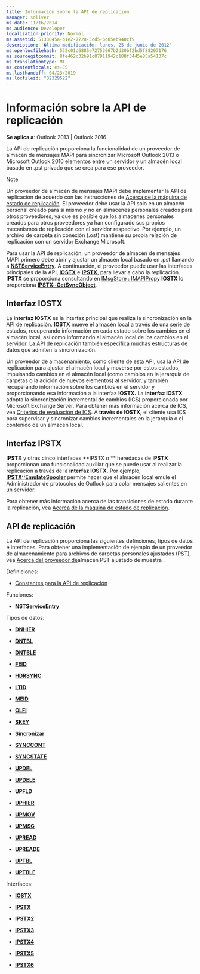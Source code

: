 ```yaml
---
title: Información sobre la API de replicación
manager: soliver
ms.date: 11/16/2014
ms.audience: Developer
localization_priority: Normal
ms.assetid: 5133045a-b1e2-7728-5cd5-6d85eb940cf9
description: '�ltima modificaci�n: lunes, 25 de junio de 2012'
ms.openlocfilehash: 532c01d6885e72753067b2d30bf2bd5f88207176
ms.sourcegitcommit: 8fe462c32b91c87911942c188f3445e85a54137c
ms.translationtype: MT
ms.contentlocale: es-ES
ms.lasthandoff: 04/23/2019
ms.locfileid: "32329522"
---
```

# <a name="about-the-replication-api"></a>Información sobre la API de replicación

  
  
**Se aplica a**: Outlook 2013 | Outlook 2016 
  
La API de replicación proporciona la funcionalidad de un proveedor de almacén de mensajes MAPI para sincronizar Microsoft Outlook 2013 o Microsoft Outlook 2010 elementos entre un servidor y un almacén local basado en .pst privado que se crea para ese proveedor. 
  
> [!NOTE]
> Un proveedor de almacén de mensajes MAPI debe implementar la API de replicación de acuerdo con las instrucciones de [Acerca de la máquina de estado de replicación](about-the-replication-state-machine.md). El proveedor debe usar la API solo en un almacén personal creado para sí mismo y no en almacenes personales creados para otros proveedores, ya que es posible que los almacenes personales creados para otros proveedores ya han configurado sus propios mecanismos de replicación con el servidor respectivo. Por ejemplo, un archivo de carpeta sin conexión (.ost) mantiene su propia relación de replicación con un servidor Exchange Microsoft. 
  
Para usar la API de replicación, un proveedor de almacén de mensajes MAPI primero debe abrir y ajustar un almacén local basado en .pst llamando a **[NSTServiceEntry](nstserviceentry.md)**. A continuación, el proveedor puede usar las interfaces principales de la API, **[IOSTX](iostxiunknown.md)** e **[IPSTX](ipstxiunknown.md)**, para llevar a cabo la replicación. **IPSTX** se proporciona consultando en [IMsgStore : IMAPIProp](imsgstoreimapiprop.md)y **IOSTX** lo proporciona **[IPSTX::GetSyncObject](ipstx-getsyncobject.md)**. 
  
## <a name="the-iostx-interface"></a>Interfaz IOSTX

La **interfaz IOSTX** es la interfaz principal que realiza la sincronización en la API de replicación. **IOSTX** mueve el almacén local a través de una serie de estados, recuperando información en cada estado sobre los cambios en el almacén local, así como informando al almacén local de los cambios en el servidor. La API de replicación también especifica muchas estructuras de datos que admiten la sincronización. 
  
Un proveedor de almacenamiento, como cliente de esta API, usa la API de replicación para ajustar el almacén local y moverse por estos estados, impulsando cambios en el almacén local (como cambios en la jerarquía de carpetas o la adición de nuevos elementos) al servidor, y también recuperando información sobre los cambios en el servidor y proporcionando esa información a la interfaz **IOSTX.** La **interfaz IOSTX** adopta la sincronización incremental de cambios (ICS) proporcionada por Microsoft Exchange Server. Para obtener más información acerca de ICS, vea [Criterios de evaluación de ICS](https://msdn.microsoft.com/library/aa579252%28EXCHG.80%29.aspx). A **través de IOSTX,** el cliente usa ICS para supervisar y sincronizar cambios incrementales en la jerarquía o el contenido de un almacén local. 
  
## <a name="the-ipstx-interface"></a>Interfaz IPSTX

 **IPSTX** y otras cinco interfaces **IPSTX *n* ** heredadas de **IPSTX** proporcionan una funcionalidad auxiliar que se puede usar al realizar la replicación a través de la **interfaz IOSTX.** Por ejemplo, **[IPSTX::EmulateSpooler](ipstx-emulatespooler.md)** permite hacer que el almacén local emule el Administrador de protocolos de Outlook para colar mensajes salientes en un servidor. 
  
Para obtener más información acerca de las transiciones de estado durante la replicación, vea [Acerca de la máquina de estado de replicación](about-the-replication-state-machine.md).
  
## <a name="the-replication-api"></a>API de replicación

La API de replicación proporciona las siguientes definciones, tipos de datos e interfaces. Para obtener una implementación de ejemplo de un proveedor de almacenamiento para archivos de carpetas personales ajustados (PST), vea [Acerca del proveedor de](about-the-sample-wrapped-pst-store-provider.md)almacén PST ajustado de muestra .
  
Definiciones:
  
- [Constantes para la API de replicación](mapi-constants.md)
    
Funciones:
  
- **[NSTServiceEntry](nstserviceentry.md)**
    
Tipos de datos:
  
- **[DNHIER](dnhier.md)**
    
- **[DNTBL](dntbl.md)**
    
- **[DNTBLE](dntble.md)**
    
- **[FEID](feid.md)**
    
- **[HDRSYNC](hdrsync.md)**
    
- **[LTID](ltid.md)**
    
- **[MEID](meid.md)**
    
- **[OLFI](olfi.md)**
    
- **[SKEY](skey.md)**
    
- **[Sincronizar](sync.md)**
    
- **[SYNCCONT](synccont.md)**
    
- **[SYNCSTATE](syncstate.md)**
    
- **[UPDEL](updel.md)**
    
- **[UPDELE](updele.md)**
    
- **[UPFLD](upfld.md)**
    
- **[UPHIER](uphier.md)**
    
- **[UPMOV](upmov.md)**
    
- **[UPMSG](upmsg.md)**
    
- **[UPREAD](upread.md)**
    
- **[UPREADE](upreade.md)**
    
- **[UPTBL](uptbl.md)**
    
- **[UPTBLE](uptble.md)**
    
Interfaces:
  
- **[IOSTX](iostxiunknown.md)**
    
- **[IPSTX](ipstxiunknown.md)**
    
- **[IPSTX2](ipstx2ipstx.md)**
    
- **[IPSTX3](ipstx3ipstx2.md)**
    
- **[IPSTX4](ipstx4ipstx3.md)**
    
- **[IPSTX5](ipstx5ipstx4.md)**
    
- **[IPSTX6](ipstx6ipstx5.md)**
    

